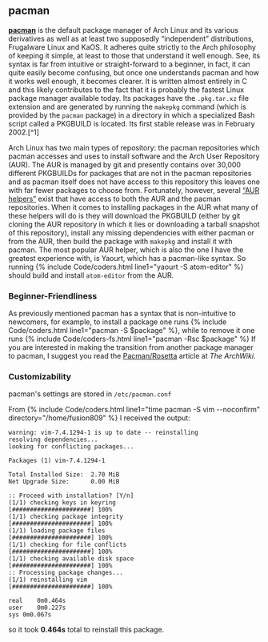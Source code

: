 ## pacman
[**pacman**](https://www.archlinux.org/pacman/) is the default package manager of Arch Linux and its various derivatives as well as at least two supposedly &ldquo;independent&rdquo; distributions, Frugalware Linux and KaOS. It adheres quite strictly to the Arch philosophy of keeping it simple, at least to those that understand it well enough. See, its syntax is far from intuitive or straight-forward to a beginner, in fact, it can quite easily become confusing, but once one understands pacman and how it works well enough, it becomes clearer. It is written almost entirely in C and this likely contributes to the fact that it is probably the fastest Linux package manager available today. Its packages have the `.pkg.tar.xz` file extension and are generated by running the `makepkg` command (which is provided by the `pacman` package) in a directory in which a specialized Bash script called a PKGBUILD is located. Its first stable release was in February 2002.[^1]

Arch Linux has two main types of repository: the pacman repositories which pacman accesses and uses to install software and the Arch User Repository (AUR). The AUR is managed by git and presently contains over 30,000 different PKGBUILDs for packages that are not in the pacman repositories and as pacman itself does not have access to this repository this leaves one with far fewer packages to choose from. Fortunately, however, several [&ldquo;AUR helpers&rdquo;](https://wiki.archlinux.org/index.php/AUR_helpers) exist that have access to both the AUR and the pacman repositories. When it comes to installing packages in the AUR what many of these helpers will do is they will download the PKGBUILD (either by git cloning the AUR repository in which it lies or downloading a tarball snapshot of this repository), install any missing dependencies with either pacman or from the AUR, then build the package with `makepkg` and install it with pacman. The most popular AUR helper, which is also the one I have the greatest experience with, is Yaourt, which has a pacman-like syntax. So running {% include Code/coders.html line1="yaourt -S atom-editor" %} should build and install `atom-editor` from the AUR.

### Beginner-Friendliness
As previously mentioned pacman has a syntax that is non-intuitive to newcomers, for example, to install a package one runs {% include Code/coders.html line1="pacman -S $package" %}, while to remove it one runs {% include Code/coders-fs.html line1="pacman -Rsc $package" %} If you are interested in making the transition from another package manager to pacman, I suggest you read the [Pacman/Rosetta](https://wiki.archlinux.org/index.php/Pacman/Rosetta) article at *The ArchWiki*.

### Customizability
pacman's settings are stored in `/etc/pacman.conf`

From {% include Code/coders.html line1="time pacman -S vim --noconfirm" directory="/home/fusion809" %} I received the output:

~~~
warning: vim-7.4.1294-1 is up to date -- reinstalling
resolving dependencies...
looking for conflicting packages...

Packages (1) vim-7.4.1294-1

Total Installed Size:  2.70 MiB
Net Upgrade Size:      0.00 MiB

:: Proceed with installation? [Y/n]
(1/1) checking keys in keyring                     [######################] 100%
(1/1) checking package integrity                   [######################] 100%
(1/1) loading package files                        [######################] 100%
(1/1) checking for file conflicts                  [######################] 100%
(1/1) checking available disk space                [######################] 100%
:: Processing package changes...
(1/1) reinstalling vim                             [######################] 100%

real	0m0.464s
user	0m0.227s
sys	0m0.067s
~~~

so it took **0.464s** total to reinstall this package.
